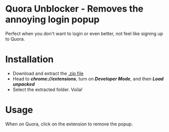 # Quora Unblocker - Removes the annoying login popup
Perfect when you don't want to login or even better, not feel like signing up to Quora.

# Installation
* Download and extract the [.zip file](https://github.com/aryanprince/Quora-Unblocker/releases/tag/v0.1.0)
* Head to **_chrome://extensions_**, turn on **_Developer Mode_**, and then **_Load unpacked_**
* Select the extracted folder. Voila!

# Usage
When on Quora, click on the extension to remove the popup.
